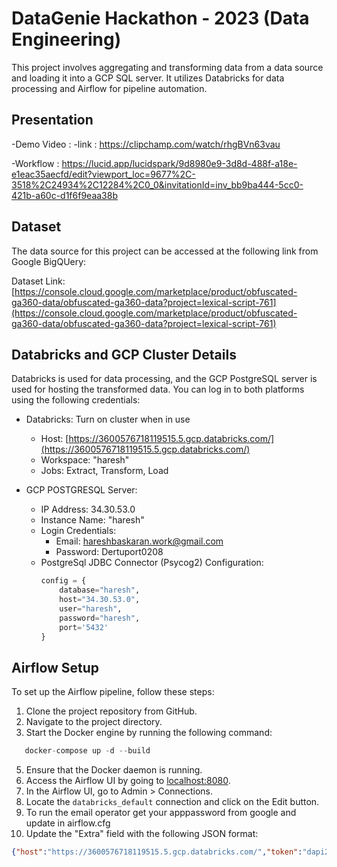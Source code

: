 # DataGenie Hackathon - 2023 (Data Engineering)

This project involves aggregating and transforming data from a data source and loading it into a GCP SQL server. It utilizes Databricks for data processing and Airflow for pipeline automation.

## Presentation

-Demo Video :
  -link : https://clipchamp.com/watch/rhgBVn63vau

  -Workflow : https://lucid.app/lucidspark/9d8980e9-3d8d-488f-a18e-e1eac35aecfd/edit?viewport_loc=9677%2C-3518%2C24934%2C12284%2C0_0&invitationId=inv_bb9ba444-5cc0-421b-a60c-d1f6f9eaa38b

## Dataset

The data source for this project can be accessed at the following link from Google BigQUery:

Dataset Link: [https://console.cloud.google.com/marketplace/product/obfuscated-ga360-data/obfuscated-ga360-data?project=lexical-script-761](https://console.cloud.google.com/marketplace/product/obfuscated-ga360-data/obfuscated-ga360-data?project=lexical-script-761)

## Databricks and GCP Cluster Details

Databricks is used for data processing, and the GCP PostgreSQL server is used for hosting the transformed data. You can log in to both platforms using the following credentials:

- Databricks: Turn on cluster when in use 
  - Host: [https://3600576718119515.5.gcp.databricks.com/](https://3600576718119515.5.gcp.databricks.com/)
  - Workspace: "haresh"
  - Jobs: Extract, Transform, Load

- GCP POSTGRESQL Server:
  - IP Address: 34.30.53.0
  - Instance Name: "haresh"
  - Login Credentials: 
    - Email: hareshbaskaran.work@gmail.com
    - Password: Dertuport0208
  - PostgreSql JDBC Connector (Psycog2) Configuration:
    ```python
    config = {
        database="haresh",
        host="34.30.53.0",
        user="haresh",
        password="haresh",
        port='5432'
    }
    ```

## Airflow Setup

To set up the Airflow pipeline, follow these steps:

1. Clone the project repository from GitHub.
2. Navigate to the project directory.
3. Start the Docker engine by running the following command: 
 ```python
    docker-compose up -d --build
 ```
5. Ensure that the Docker daemon is running.
6. Access the Airflow UI by going to [localhost:8080](http://localhost:8080).
7. In the Airflow UI, go to Admin > Connections.
8. Locate the `databricks_default` connection and click on the Edit button.
9. To run the email operator get your apppassword from google and update in airflow.cfg 
10. Update the "Extra" field with the following JSON format:
```json
{"host":"https://3600576718119515.5.gcp.databricks.com/","token":"dapi2aac1b500daa583700ea7ac51e1d809c"} 

